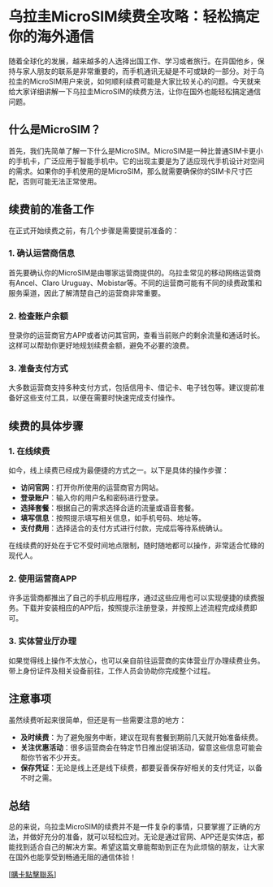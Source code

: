 # 乌拉圭MicroSIM续费全攻略：轻松搞定你的海外通信

随着全球化的发展，越来越多的人选择出国工作、学习或者旅行。在异国他乡，保持与家人朋友的联系是非常重要的，而手机通讯无疑是不可或缺的一部分。对于乌拉圭的MicroSIM用户来说，如何顺利续费可能是大家比较关心的问题。今天就来给大家详细讲解一下乌拉圭MicroSIM的续费方法，让你在国外也能轻松搞定通信问题。

## 什么是MicroSIM？

首先，我们先简单了解一下什么是MicroSIM。MicroSIM是一种比普通SIM卡更小的手机卡，广泛应用于智能手机中。它的出现主要是为了适应现代手机设计对空间的需求。如果你的手机使用的是MicroSIM，那么就需要确保你的SIM卡尺寸匹配，否则可能无法正常使用。

## 续费前的准备工作

在正式开始续费之前，有几个步骤是需要提前准备的：

### 1. 确认运营商信息
首先要确认你的MicroSIM是由哪家运营商提供的。乌拉圭常见的移动网络运营商有Ancel、Claro Uruguay、Mobistar等。不同的运营商可能有不同的续费政策和服务渠道，因此了解清楚自己的运营商非常重要。

### 2. 检查账户余额
登录你的运营商官方APP或者访问其官网，查看当前账户的剩余流量和通话时长。这样可以帮助你更好地规划续费金额，避免不必要的浪费。

### 3. 准备支付方式
大多数运营商支持多种支付方式，包括信用卡、借记卡、电子钱包等。建议提前准备好这些支付工具，以便在需要时快速完成支付操作。

## 续费的具体步骤

### 1. 在线续费
如今，线上续费已经成为最便捷的方式之一。以下是具体的操作步骤：

- **访问官网**：打开你所使用的运营商官方网站。
- **登录账户**：输入你的用户名和密码进行登录。
- **选择套餐**：根据自己的需求选择合适的流量或语音套餐。
- **填写信息**：按照提示填写相关信息，如手机号码、地址等。
- **支付费用**：选择适合的支付方式进行付款，完成后等待系统确认。

在线续费的好处在于它不受时间地点限制，随时随地都可以操作，非常适合忙碌的现代人。

### 2. 使用运营商APP
许多运营商都推出了自己的手机应用程序，通过这些应用也可以实现便捷的续费服务。下载并安装相应的APP后，按照提示注册登录，并按照上述流程完成续费即可。

### 3. 实体营业厅办理
如果觉得线上操作不太放心，也可以亲自前往运营商的实体营业厅办理续费业务。带上身份证件及相关设备前往，工作人员会协助你完成整个过程。

## 注意事项

虽然续费听起来很简单，但还是有一些需要注意的地方：

- **及时续费**：为了避免服务中断，建议在现有套餐到期前几天就开始准备续费。
- **关注优惠活动**：很多运营商会在特定节日推出促销活动，留意这些信息可能会帮你节省不少开支。
- **保存凭证**：无论是线上还是线下续费，都要妥善保存好相关的支付凭证，以备不时之需。

## 总结

总的来说，乌拉圭MicroSIM的续费并不是一件复杂的事情，只要掌握了正确的方法，并做好充分的准备，就可以轻松应对。无论是通过官网、APP还是实体店，都能找到适合自己的解决方案。希望这篇文章能帮助到正在为此烦恼的朋友，让大家在国外也能享受到畅通无阻的通信体验！

[[購卡點擊聯系](https://t.me/s/SXDXQF)]